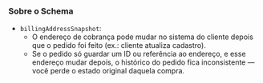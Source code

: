### Sobre o Schema

- `billingAddressSnapshot`:
  - O endereço de cobrança pode mudar no sistema do cliente depois que o pedido foi feito (ex.: cliente atualiza cadastro).
  - Se o pedido só guardar um ID ou referência ao endereço, e esse endereço mudar depois, o histórico do pedido fica inconsistente — você perde o estado original daquela compra.
